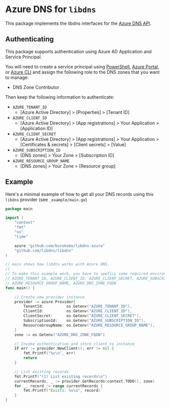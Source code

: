 # Azure DNS for `libdns`

This package implements the libdns interfaces for the [Azure DNS API](https://docs.microsoft.com/en-us/rest/api/dns/).

## Authenticating

This package supports authentication using Azure AD Application and Service Principal.

You will need to create a service principal using [PowerShell](https://docs.microsoft.com/en-us/azure/active-directory/develop/howto-authenticate-service-principal-powershell), [Azure Portal](https://docs.microsoft.com/en-us/azure/active-directory/develop/howto-create-service-principal-portal), or [Azure CLI](https://docs.microsoft.com/en-us/cli/azure/create-an-azure-service-principal-azure-cli) and assign the following role to the DNS zones that you want to manage:

* DNS Zone Contributor

Then keep the following information to authenticate:

* `AZURE_TENANT_ID`
	* [Azure Active Directory] > [Properties] > [Tenant ID]
* `AZURE_CLIENT_ID`
	* [Azure Active Directory] > [App registrations] > Your Application > [Application ID]
* `AZURE_CLIENT_SECRET`
	* [Azure Active Directory] > [App registrations] > Your Application > [Certificates & secrets] > [Client secrets] > [Value]
* `AZURE_SUBSCRIPTION_ID`
	* [DNS zones] > Your Zone > [Subscription ID]
* `AZURE_RESOURCE_GROUP_NAME`
	* [DNS zones] > Your Zone > [Resource group]

## Example

Here's a minimal example of how to get all your DNS records using this `libdns` provider (see `_example/main.go`)

```go
package main

import (
	"context"
	"fmt"
	"os"
	"time"

	azure "github.com/kurokobo/libdns-azure"
	"github.com/libdns/libdns"
)

// main shows how libdns works with Azure DNS.
//
// To make this example work, you have to speficy some required environment variables:
// AZURE_TENANT_ID, AZURE_CLIENT_ID, AZURE_CLIENT_SECRET, AZURE_SUBSCRIPTION_ID,
// AZURE_RESOURCE_GROUP_NAME, AZURE_DNS_ZONE_FQDN
func main() {

	// Create new provider instance
	provider := azure.Provider{
		TenantId:          os.Getenv("AZURE_TENANT_ID"),
		ClientId:          os.Getenv("AZURE_CLIENT_ID"),
		ClientSecret:      os.Getenv("AZURE_CLIENT_SECRET"),
		SubscriptionId:    os.Getenv("AZURE_SUBSCRIPTION_ID"),
		ResourceGroupName: os.Getenv("AZURE_RESOURCE_GROUP_NAME"),
	}
	zone := os.Getenv("AZURE_DNS_ZONE_FQDN")

	// Invoke authentication and store client to instance
	if err := provider.NewClient(); err != nil {
		fmt.Printf("%v\n", err)
		return
	}

	// List existing records
	fmt.Printf("(1) List existing records\n")
	currentRecords, _ := provider.GetRecords(context.TODO(), zone)
	for _, record := range currentRecords {
		fmt.Printf("Exists: %v\n", record)
	}
}
```
